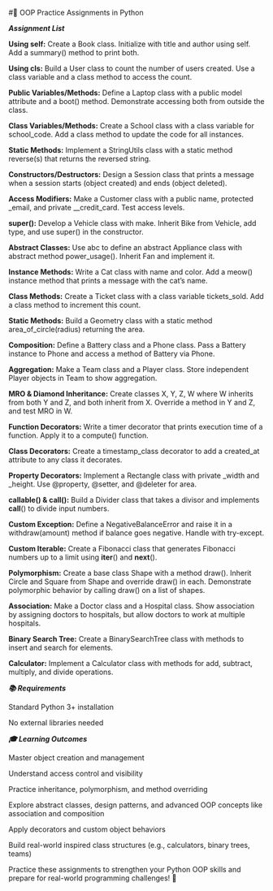 #🧠 OOP Practice Assignments in Python

***Assignment List***

**Using self:**
Create a Book class. Initialize with title and author using self. Add a summary() method to print both.

**Using cls:**
Build a User class to count the number of users created. Use a class variable and a class method to access the count.

**Public Variables/Methods:**
Define a Laptop class with a public model attribute and a boot() method. Demonstrate accessing both from outside the class.

**Class Variables/Methods:**
Create a School class with a class variable for school_code. Add a class method to update the code for all instances.

**Static Methods:**
Implement a StringUtils class with a static method reverse(s) that returns the reversed string.

**Constructors/Destructors:**
Design a Session class that prints a message when a session starts (object created) and ends (object deleted).

**Access Modifiers:**
Make a Customer class with a public name, protected _email, and private __credit_card. Test access levels.

**super():**
Develop a Vehicle class with make. Inherit Bike from Vehicle, add type, and use super() in the constructor.

**Abstract Classes:**
Use abc to define an abstract Appliance class with abstract method power_usage(). Inherit Fan and implement it.

**Instance Methods:**
Write a Cat class with name and color. Add a meow() instance method that prints a message with the cat’s name.

**Class Methods:**
Create a Ticket class with a class variable tickets_sold. Add a class method to increment this count.

**Static Methods:**
Build a Geometry class with a static method area_of_circle(radius) returning the area.

**Composition:**
Define a Battery class and a Phone class. Pass a Battery instance to Phone and access a method of Battery via Phone.

**Aggregation:**
Make a Team class and a Player class. Store independent Player objects in Team to show aggregation.

**MRO & Diamond Inheritance:**
Create classes X, Y, Z, W where W inherits from both Y and Z, and both inherit from X. Override a method in Y and Z, and test MRO in W.

**Function Decorators:**
Write a timer decorator that prints execution time of a function. Apply it to a compute() function.

**Class Decorators:**
Create a timestamp_class decorator to add a created_at attribute to any class it decorates.

**Property Decorators:**
Implement a Rectangle class with private _width and _height. Use @property, @setter, and @deleter for area.

**callable() & call():**
Build a Divider class that takes a divisor and implements __call__() to divide input numbers.

**Custom Exception:**
Define a NegativeBalanceError and raise it in a withdraw(amount) method if balance goes negative. Handle with try-except.

**Custom Iterable:**
Create a Fibonacci class that generates Fibonacci numbers up to a limit using __iter__() and __next__().

**Polymorphism:**
Create a base class Shape with a method draw(). Inherit Circle and Square from Shape and override draw() in each. Demonstrate polymorphic behavior by calling draw() on a list of shapes.

**Association:**
Make a Doctor class and a Hospital class. Show association by assigning doctors to hospitals, but allow doctors to work at multiple hospitals.

**Binary Search Tree:**
Create a BinarySearchTree class with methods to insert and search for elements.

**Calculator:**
Implement a Calculator class with methods for add, subtract, multiply, and divide operations.

***📚 Requirements***

Standard Python 3+ installation

No external libraries needed

***🎓 Learning Outcomes***

Master object creation and management

Understand access control and visibility

Practice inheritance, polymorphism, and method overriding

Explore abstract classes, design patterns, and advanced OOP concepts like association and composition

Apply decorators and custom object behaviors

Build real-world inspired class structures (e.g., calculators, binary trees, teams)



Practice these assignments to strengthen your Python OOP skills and prepare for real-world programming challenges! 🚀
